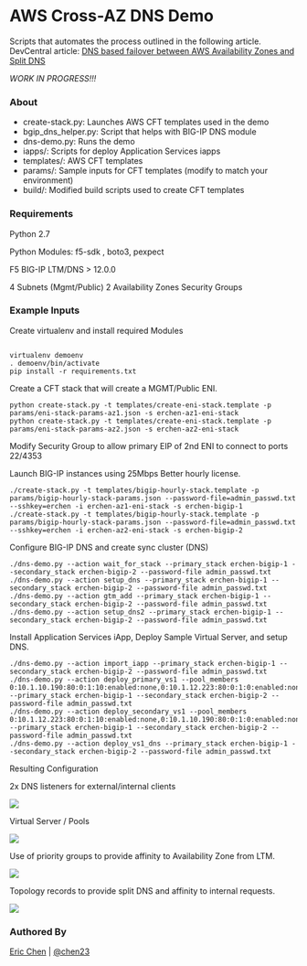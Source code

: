 AWS Cross-AZ DNS Demo
=====================

Scripts that automates the process outlined in the following article.  
DevCentral article: [DNS based failover between AWS Availability Zones and Split DNS](https://devcentral.f5.com/articles/dns-based-failover-between-aws-availability-zones-and-split-dns)

*WORK IN PROGRESS!!!*

### About

* create-stack.py: Launches AWS CFT templates used in the demo
* bgip_dns_helper.py: Script that helps with BIG-IP DNS module
* dns-demo.py: Runs the demo
* iapps/: Scripts for deploy Application Services iapps
* templates/: AWS CFT templates
* params/: Sample inputs for CFT templates (modify to match your environment)
* build/: Modified build scripts used to create CFT templates

### Requirements
   Python 2.7

   Python Modules: f5-sdk , boto3, pexpect

   F5 BIG-IP LTM/DNS > 12.0.0

   4 Subnets (Mgmt/Public)
   2 Availability Zones
   Security Groups

### Example Inputs

Create virtualenv and install required Modules
```

virtualenv demoenv
. demoenv/bin/activate
pip install -r requirements.txt

```

Create a CFT stack that will create a MGMT/Public ENI.

  ```
  python create-stack.py -t templates/create-eni-stack.template -p params/eni-stack-params-az1.json -s erchen-az1-eni-stack
  python create-stack.py -t templates/create-eni-stack.template -p params/eni-stack-params-az2.json -s erchen-az2-eni-stack

```

Modify Security Group to allow primary EIP of 2nd ENI to connect to ports 22/4353

Launch BIG-IP instances using 25Mbps Better hourly license.

```
./create-stack.py -t templates/bigip-hourly-stack.template -p params/bigip-hourly-stack-params.json --password-file=admin_passwd.txt --sshkey=erchen -i erchen-az1-eni-stack -s erchen-bigip-1
./create-stack.py -t templates/bigip-hourly-stack.template -p params/bigip-hourly-stack-params.json --password-file=admin_passwd.txt --sshkey=erchen -i erchen-az2-eni-stack -s erchen-bigip-2
```

Configure BIG-IP DNS and create sync cluster (DNS)

```
./dns-demo.py --action wait_for_stack --primary_stack erchen-bigip-1 --secondary_stack erchen-bigip-2 --password-file admin_passwd.txt 
./dns-demo.py --action setup_dns --primary_stack erchen-bigip-1 --secondary_stack erchen-bigip-2 --password-file admin_passwd.txt
./dns-demo.py --action gtm_add --primary_stack erchen-bigip-1 --secondary_stack erchen-bigip-2 --password-file admin_passwd.txt
./dns-demo.py --action setup_dns2 --primary_stack erchen-bigip-1 --secondary_stack erchen-bigip-2 --password-file admin_passwd.txt
```

Install Application Services iApp, Deploy Sample Virtual Server, and setup DNS.

```
./dns-demo.py --action import_iapp --primary_stack erchen-bigip-1 --secondary_stack erchen-bigip-2 --password-file admin_passwd.txt
./dns-demo.py --action deploy_primary_vs1 --pool_members  0:10.1.10.190:80:0:1:10:enabled:none,0:10.1.12.223:80:0:1:0:enabled:none --primary_stack erchen-bigip-1 --secondary_stack erchen-bigip-2 --password-file admin_passwd.txt
./dns-demo.py --action deploy_secondary_vs1 --pool_members 0:10.1.12.223:80:0:1:10:enabled:none,0:10.1.10.190:80:0:1:0:enabled:none --primary_stack erchen-bigip-1 --secondary_stack erchen-bigip-2 --password-file admin_passwd.txt
./dns-demo.py --action deploy_vs1_dns --primary_stack erchen-bigip-1 --secondary_stack erchen-bigip-2 --password-file admin_passwd.txt
```

Resulting Configuration

2x DNS listeners for external/internal clients

![](./images/aws-dns-demo-dns-listeners.png)

Virtual Server / Pools

![](./images/aws-dns-demo-network-map.png)

Use of priority groups to provide affinity to Availability Zone from LTM.

![](./images/aws-dns-demo-pool-members.png)

Topology records to provide split DNS and  affinity to internal requests.

![](./images/aws-dns-demo-topology-records.png)
### Authored By

[Eric Chen](https://devcentral.f5.com/users/123940) | [@chen23](https://github.com/chen23)
